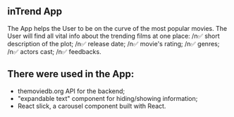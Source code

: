 ## inTrend App
The App helps the User to be on the curve of the most popular movies. The User will find all vital info about the trending films at one place:
/n✅ short description of the plot;
/n✅ release date; 
/n✅ movie's rating;
/n✅ genres;
/n✅ actors cast;
/n✅ feedbacks.

## There were used in the App:
+ themoviedb.org API for the backend;
+ "expandable text" component for hiding/showing information;
+ React slick, a carousel component built with React.
